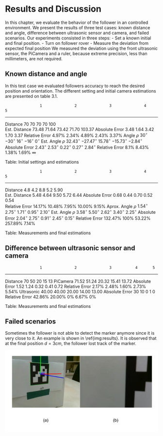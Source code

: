Results  and Discussion
==========================

In this chapter, we evaluate the behavior of the follower in an controlled environment. 
We present the results of three test cases: known distance and angle, difference between ultrasonic sensor and camera, and failed scenarios.
Our experiments consisted in three steps:
    - Set a known initial and final position.
    - Turn on follower rover
    - Measure the deviation from expected final position 
We measured the deviation using the front ultrasonic sensor, the PiCamera and a ruler, because extreme precision, less than millimeters, are not required.  

Known distance and angle
----------------------------
In this test case we evaluated followers accuracy to reach the desired position and orientation.
The different setting and initial camera estimations are presented on table 3.1.

                    1               2               3               4               5
------------        ------          --------        --------        ------          ----------
Distance            70              70              70              70              100    
Est. Distance       73.48           71.64           73.42           71.70           103.37 
Absolute Error      3.48            1.64            3.42            1.70            3.37
Relative Error      4.97%           2.34%           4.89%           2.43%           3.37% 
Angle $\rho$        $30^\circ$      $-30^\circ$     $16^\circ$      $-16^\circ$     $0^\circ$
Est. Angle $\rho$   $32.43^\circ$   $-27.47^\circ$  $15.78^\circ$   $-15.73^\circ$  $-2.84^\circ$ 
Absolute Error      $2.43^\circ$    $2.53^\circ$    $0.22^\circ$    $0.27^\circ$    $2.84^\circ$
Relative Error      8.1%            8.43%           1.38%           1.69%           $\infty$ 


Table: Initial settings and estimations 

                    1               2               3               4               5
------------        ------          --------        --------        ------          ----------
Distance            4.8             4.2             8.8             5.2             5.90    
Est. Distance       5.48            4.64            9.50            5.72            6.44 
Absolute Error      0.68            0.44            0.70            0.52            0.54   
Relative Error      14.17%          10.48%          7.95%           10.00%          9.15% 
Aprox. Angle $\rho$  $1.54^\circ$    $2.75^\circ$    $1.71^\circ$    $0.95^\circ$    $2.10^\circ$
Est. Angle $\rho$   $3.58^\circ$    $5.50^\circ$    $2.62^\circ$    $3.40^\circ$    $2.25^\circ$
Absolute Error      $2.04^\circ$    $2.75^\circ$    $0.91^\circ$    $2.45^\circ$    $0.15^\circ$ 
Relative Error      132.47%         100%            53.22%          257.89%         7.14% 

Table: Measurements and final estimations



Difference between ultrasonic sensor and camera
-----------------------

                    1               2               3           4       5    
------------        ------          --------        --------    -----   ------
Distance            70              50              20          15      13
PiCamera            71.52           51.24           20.32       15.41   13.72
Absolute Error      1.52            1.24            0.32        0.41    0.72
Relative Error      2.17%           2.48%           1.60%       2.73%   5.54%
Ultrasonic          40.00           40.00           20.00       14.00   13.00
Absolute Error      30              10              0           1       0
Relative Error      42.86%          20.00%          0%          6.67%   0%

Table: Measurements and final estimations


Failed scenarios
---------------------
Sometimes the follower is not able to detect the marker anymore since it is very close to it. 
An example is shown in  \ref{img:results}. 
It is observed that at the final position $d=3cm$, the follower lost track of the marker. 


![(a) Initial position $d=22.73cm$, $\rho=-33.41^\circ$ (b) Final Position \label{img:results}](img/results.jpg)





